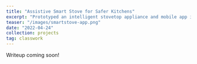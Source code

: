 ```yaml
---
title: "Assistive Smart Stove for Safer Kitchens"
excerpt: "Prototyped an intelligent stovetop appliance and mobile app interface to reduce risks of burns and falling objects while assisting with memory lapses in finding ingredients within the kitchen. Conducted Wizard of Oz study on prototype with student participants and collected usability information from interviews, performance, and the NASA-TLX."
teaser: "/images/smartstove-app.png"
date: "2022-04-24"
collection: projects
tag: classwork
---
```


Writeup coming soon!
